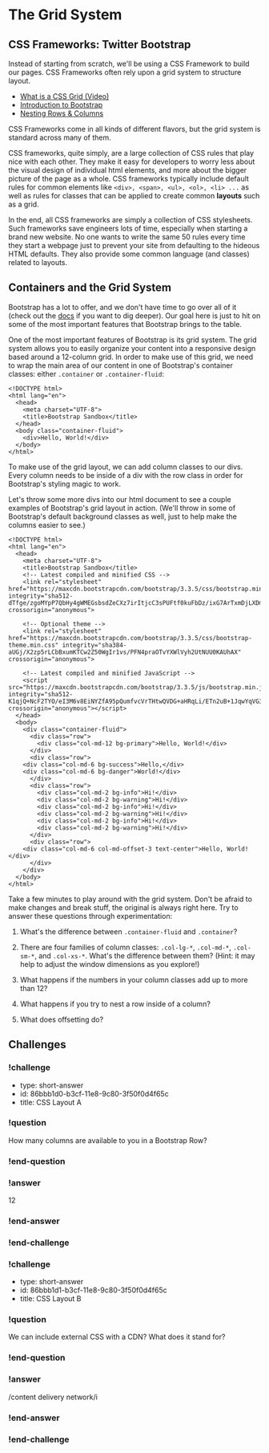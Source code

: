# The Grid System


## CSS Frameworks: Twitter Bootstrap

Instead of starting from scratch, we'll be using a CSS Framework to build our pages. CSS Frameworks often rely upon a grid system to structure layout.

* [What is a CSS Grid (Video)](https://youtu.be/0IrWRuEyXYA)
* [Introduction to Bootstrap](https://learn.galvanize.com/content/gSchool/html-css-curriculum/master/CSS/Frameworks/Bootstrap.md)
* [Nesting Rows & Columns](https://getbootstrap.com/docs/4.0/layout/grid/#nesting)

CSS Frameworks come in all kinds of different flavors, but the grid system is standard across many of them.

CSS frameworks, quite simply, are a large collection of CSS rules that play nice with each other. They make it easy for developers to worry less about the visual design of individual html elements, and more about the bigger picture of the page as a whole. CSS frameworks typically include default rules for common elements like `<div>, <span>, <ul>, <ol>, <li> ...` as well as rules for classes that can be applied to create common __layouts__ such as a grid.

In the end, all CSS frameworks are simply a collection of CSS stylesheets. Such frameworks save engineers lots of time, especially when starting a brand new website. No one wants to write the same 50 rules every time they start a webpage just to prevent your site from defaulting to the hideous HTML defaults. They also provide some common language (and classes) related to layouts.



## Containers and the Grid System

Bootstrap has a lot to offer, and we don't have time to go over all of it (check out the [docs](http://getbootstrap.com/)  if you want to dig deeper). Our goal here is just to hit on some of the most important features that Bootstrap brings to the table.

One of the most important features of Bootstrap is its grid system. The grid system allows you to easily organize your content into a responsive design based around a 12-column grid. In order to make use of this grid, we need to wrap the main area of our content in one of Bootstrap's container classes: either `.container` or `.container-fluid`:

```
<!DOCTYPE html>
<html lang="en">
  <head>
    <meta charset="UTF-8">
    <title>Bootstrap Sandbox</title>
  </head>
  <body class="container-fluid">
    <div>Hello, World!</div>
  </body>
</html>
```

To make use of the grid layout, we can add column classes to our divs. Every column needs to be inside of a div with the row class in order for Bootstrap's styling magic to work.

Let's throw some more divs into our html document to see a couple examples of Bootstrap's grid layout in action. (We'll throw in some of Bootstrap's default background classes as well, just to help make the columns easier to see.)

```
<!DOCTYPE html>
<html lang="en">
  <head>
    <meta charset="UTF-8">
    <title>Bootstrap Sandbox</title>
    <!-- Latest compiled and minified CSS -->
    <link rel="stylesheet" href="https://maxcdn.bootstrapcdn.com/bootstrap/3.3.5/css/bootstrap.min.css" integrity="sha512-dTfge/zgoMYpP7QbHy4gWMEGsbsdZeCXz7irItjcC3sPUFtf0kuFbDz/ixG7ArTxmDjLXDmezHubeNikyKGVyQ==" crossorigin="anonymous">

    <!-- Optional theme -->
    <link rel="stylesheet" href="https://maxcdn.bootstrapcdn.com/bootstrap/3.3.5/css/bootstrap-theme.min.css" integrity="sha384-aUGj/X2zp5rLCbBxumKTCw2Z50WgIr1vs/PFN4praOTvYXWlVyh2UtNUU0KAUhAX" crossorigin="anonymous">

    <!-- Latest compiled and minified JavaScript -->
    <script src="https://maxcdn.bootstrapcdn.com/bootstrap/3.3.5/js/bootstrap.min.js" integrity="sha512-K1qjQ+NcF2TYO/eI3M6v8EiNYZfA95pQumfvcVrTHtwQVDG+aHRqLi/ETn2uB+1JqwYqVG3LIvdm9lj6imS/pQ==" crossorigin="anonymous"></script>
  </head>
  <body>
    <div class="container-fluid">
      <div class="row">
    	<div class="col-md-12 bg-primary">Hello, World!</div>
      </div>
      <div class="row">
  	<div class="col-md-6 bg-success">Hello,</div>
  	<div class="col-md-6 bg-danger">World!</div>
      </div>
      <div class="row">
        <div class="col-md-2 bg-info">Hi!</div>
        <div class="col-md-2 bg-warning">Hi!</div>
        <div class="col-md-2 bg-info">Hi!</div>
        <div class="col-md-2 bg-warning">Hi!</div>
        <div class="col-md-2 bg-info">Hi!</div>
        <div class="col-md-2 bg-warning">Hi!</div>
      </div>
      <div class="row">
  	<div class="col-md-6 col-md-offset-3 text-center">Hello, World!</div>
      </div>
    </div>
  </body>
</html>
```

Take a few minutes to play around with the grid system. Don't be afraid to make changes and break stuff, the original is always right here. Try to answer these questions through experimentation:

1. What's the difference between `.container-fluid` and `.container`?

2. There are four families of column classes: `.col-lg-*`, `.col-md-*`, `.col-sm-*`, and `.col-xs-*`. What's the difference between them? (Hint: it may help to adjust the window dimensions as you explore!)

3. What happens if the numbers in your column classes add up to more than 12?

4. What happens if you try to nest a row inside of a column?

5. What does offsetting do?

## Challenges

<!-- Question -->

### !challenge

* type: short-answer
* id: 86bbb1d0-b3cf-11e8-9c80-3f50f0d4f65c
* title: CSS Layout A

### !question

How many columns are available to you in a Bootstrap Row?

### !end-question

### !answer

12

### !end-answer

### !end-challenge

<!-- Question -->

### !challenge

* type: short-answer
* id: 86bbb1d1-b3cf-11e8-9c80-3f50f0d4f65c
* title: CSS Layout B

### !question

We can include external CSS with a CDN? What does it stand for?

### !end-question

### !answer

/content delivery network/i

### !end-answer

### !end-challenge
